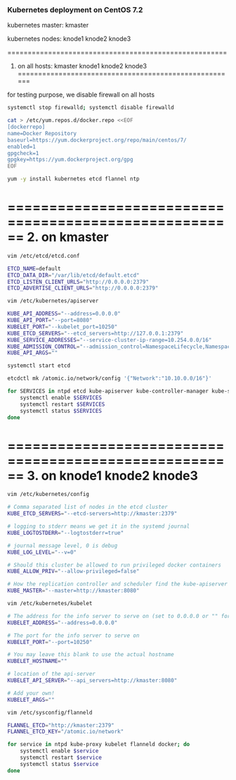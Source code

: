 ### Kubernetes deployment on CentOS 7.2

kubernetes master: kmaster

kubernetes nodes: knode1 knode2 knode3

======================================================
1. on all hosts: kmaster knode1 knode2 knode3
======================================================

for testing purpose, we disable firewall on all hosts

```bash
systemctl stop firewalld; systemctl disable firewalld
```

``` bash
cat > /etc/yum.repos.d/docker.repo <<EOF
[dockerrepo]
name=Docker Repository
baseurl=https://yum.dockerproject.org/repo/main/centos/7/
enabled=1
gpgcheck=1
gpgkey=https://yum.dockerproject.org/gpg
EOF
```

```bash
yum -y install kubernetes etcd flannel ntp
```


======================================================
2. on kmaster
======================================================

```bash
vim /etc/etcd/etcd.conf

ETCD_NAME=default
ETCD_DATA_DIR="/var/lib/etcd/default.etcd"
ETCD_LISTEN_CLIENT_URLS="http://0.0.0.0:2379"
ETCD_ADVERTISE_CLIENT_URLS="http://0.0.0.0:2379"
```

```bash
vim /etc/kubernetes/apiserver

KUBE_API_ADDRESS="--address=0.0.0.0"
KUBE_API_PORT="--port=8080"
KUBELET_PORT="--kubelet_port=10250"
KUBE_ETCD_SERVERS="--etcd_servers=http://127.0.0.1:2379"
KUBE_SERVICE_ADDRESSES="--service-cluster-ip-range=10.254.0.0/16"
KUBE_ADMISSION_CONTROL="--admission_control=NamespaceLifecycle,NamespaceExists,LimitRanger,SecurityContextDeny,ResourceQuota"
KUBE_API_ARGS=""
```

```bash
systemctl start etcd
```

```bash
etcdctl mk /atomic.io/network/config '{"Network":"10.10.0.0/16"}'
```

```bash
for SERVICES in ntpd etcd kube-apiserver kube-controller-manager kube-scheduler flanneld; do
    systemctl enable $SERVICES
    systemctl restart $SERVICES
    systemctl status $SERVICES 
done
```

======================================================
3. on knode1 knode2 knode3
======================================================

```bash
vim /etc/kubernetes/config

# Comma separated list of nodes in the etcd cluster
KUBE_ETCD_SERVERS="--etcd-servers=http://kmaster:2379"

# logging to stderr means we get it in the systemd journal
KUBE_LOGTOSTDERR="--logtostderr=true"

# journal message level, 0 is debug
KUBE_LOG_LEVEL="--v=0"

# Should this cluster be allowed to run privileged docker containers
KUBE_ALLOW_PRIV="--allow-privileged=false"

# How the replication controller and scheduler find the kube-apiserver
KUBE_MASTER="--master=http://kmaster:8080"
```

```bash
vim /etc/kubernetes/kubelet

# The address for the info server to serve on (set to 0.0.0.0 or "" for all interfaces)
KUBELET_ADDRESS="--address=0.0.0.0"

# The port for the info server to serve on
KUBELET_PORT="--port=10250"

# You may leave this blank to use the actual hostname
KUBELET_HOSTNAME=""

# location of the api-server
KUBELET_API_SERVER="--api_servers=http://kmaster:8080"

# Add your own!
KUBELET_ARGS=""
```

```bash
vim /etc/sysconfig/flanneld

FLANNEL_ETCD="http://kmaster:2379"
FLANNEL_ETCD_KEY="/atomic.io/network"
```

```bash
for service in ntpd kube-proxy kubelet flanneld docker; do
    systemctl enable $service
    systemctl restart $service
    systemctl status $service 
done
```
